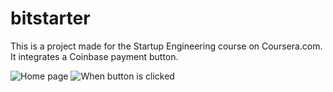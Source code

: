 bitstarter
==========
This is a project made for the Startup Engineering course on Coursera.com. It integrates a Coinbase payment button.


![Home page](http://i.imgur.com/ugywpFX.png)
![When button is clicked](http://i.imgur.com/j42xgW3.png)
